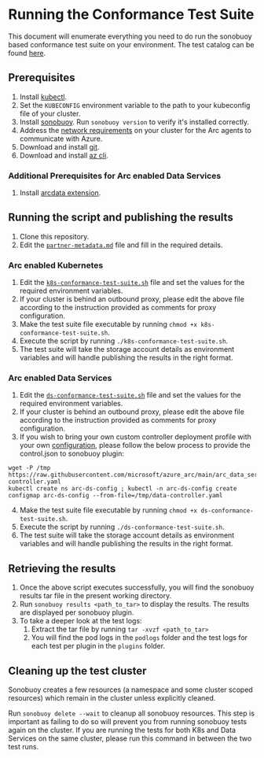 # Running the Conformance Test Suite

This document will enumerate everything you need to do run the sonobuoy based conformance test suite on your environment. The test catalog can be found [here](catalog.md).

## Prerequisites

1. Install [kubectl](https://kubernetes.io/docs/tasks/tools/#kubectl).
1. Set the `KUBECONFIG` environment variable to the path to your kubeconfig file of your cluster.
2. Install [sonobuoy](https://github.com/vmware-tanzu/sonobuoy#installation). Run `sonobuoy version` to verify it's installed correctly.
3. Address the [network requirements](https://docs.microsoft.com/en-us/azure/azure-arc/kubernetes/quickstart-connect-cluster#meet-network-requirements) on your cluster for the Arc agents to communicate with Azure.
4. Download and install [git](https://git-scm.com/downloads).
5. Download and install [az cli](https://docs.microsoft.com/en-us/cli/azure/install-azure-cli).

### Additional Prerequisites for Arc enabled Data Services

1. Install [arcdata extension](https://docs.microsoft.com/en-us/azure/azure-arc/data/release-notes).

## Running the script and publishing the results

1. Clone this repository.
2. Edit the [`partner-metadata.md`](partner-metadata.md) file and fill in the required details.

### Arc enabled Kubernetes
1. Edit the [`k8s-conformance-test-suite.sh`](k8s-conformance-test-suite.sh) file and set the values for the required environment variables.
2. If your cluster is behind an outbound proxy, please edit the above file according to the instruction provided as comments for proxy configuration.
3. Make the test suite file executable by running `chmod +x k8s-conformance-test-suite.sh`.
4. Execute the script by running `./k8s-conformance-test-suite.sh`.
5. The test suite will take the storage account details as environment variables and will handle publishing the results in the right format.

### Arc enabled Data Services
1. Edit the [`ds-conformance-test-suite.sh`](ds-conformance-test-suite.sh) file and set the values for the required environment variables.
2. If your cluster is behind an outbound proxy, please edit the above file according to the instruction provided as comments for proxy configuration.
3. If you wish to bring your own custom controller deployment profile with your own [configuration](https://docs.microsoft.com/en-us/azure/azure-arc/data/create-data-controller-using-kubernetes-native-tools#create-the-data-controller), please follow the below process to provide the control.json to sonobuoy plugin:
```
wget -P /tmp https://raw.githubusercontent.com/microsoft/azure_arc/main/arc_data_services/deploy/yaml/data-controller.yaml
kubectl create ns arc-ds-config ; kubectl -n arc-ds-config create configmap arc-ds-config --from-file=/tmp/data-controller.yaml
```

4. Make the test suite file executable by running `chmod +x ds-conformance-test-suite.sh`.
5. Execute the script by running `./ds-conformance-test-suite.sh`.
6. The test suite will take the storage account details as environment variables and will handle publishing the results in the right format.

## Retrieving the results

1. Once the above script executes successfully, you will find the sonobuoy results tar file in the present working directory.
2. Run `sonobuoy results <path_to_tar>` to display the results. The results are displayed per sonobuoy plugin.
3. To take a deeper look at the test logs:
    1. Extract the tar file by running `tar -xvzf <path_to_tar>`
    2. You will find the pod logs in the `podlogs` folder and the test logs for each test per plugin in the `plugins` folder.

## Cleaning up the test cluster

Sonobuoy creates a few resources (a namespace and some cluster scoped resources) which remain in the cluster unless explicitly cleaned.

Run `sonobuoy delete --wait` to cleanup all sonobuoy resources. This step is important as failing to do so will prevent you from running sonobuoy tests again on the cluster. If you are running the tests for both K8s and Data Services on the same cluster, please run this command in between the two test runs.
